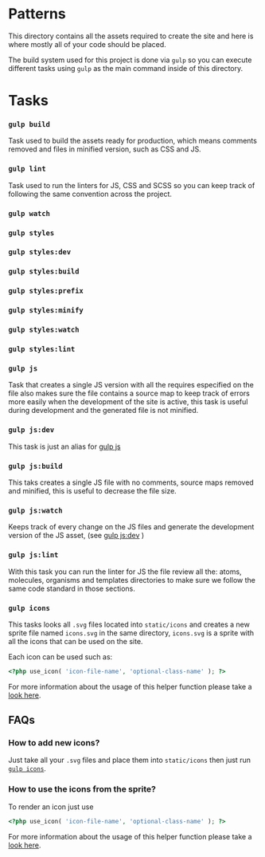 # Patterns

This directory contains all the assets required to create the site and here
is where mostly all of your code should be placed.  

The build system used for this project is done via `gulp` so you can execute
different tasks using `gulp` as the main command inside of this directory.

# Tasks

### `gulp build`

Task used to build the assets ready for production, which means comments removed
and files in minified version, such as CSS and JS.

### `gulp lint`

Task used to run the linters for JS, CSS and SCSS so you can keep track of following
the same convention across the project.

### `gulp watch`
### `gulp styles`
### `gulp styles:dev`
### `gulp styles:build`
### `gulp styles:prefix`
### `gulp styles:minify`
### `gulp styles:watch`
### `gulp styles:lint`
### `gulp js`

Task that creates a single JS version with all the requires especified on the file also makes sure
the file contains a source map to keep track of errors more easily when the development of the site
is active, this task is useful during development and the generated file is not minified.

### `gulp js:dev`

This task is just an alias for [gulp js](#gulp-js)

### `gulp js:build`

This taks creates a single JS file with no comments, source maps removed and minified, 
this is useful to decrease the file size.

### `gulp js:watch`

Keeps track of every change on the JS files and generate the development version of the JS asset,
(see [gulp js:dev](#gulp-jsdev) )

### `gulp js:lint`

With this task you can run the linter for JS the file review all the: atoms, molecules, organisms
and templates directories to make sure we follow the same code standard in those sections.

### `gulp icons`

This tasks looks all `.svg` files located into `static/icons` and creates a new
sprite file named `icons.svg` in the same directory, `icons.svg` is a sprite
with all the icons that can be used on the site.

Each icon can be used such as: 

```php
<?php use_icon( 'icon-file-name', 'optional-class-name' ); ?>
```

For more information about the usage of this helper function please take 
a [look here](https://github.com/moxie-lean/lean-theme/#use_icon).

## FAQs

### How to add new icons? 

Just take all your `.svg` files and place them into `static/icons` then just
run [`gulp icons`](#gulp-icons).

### How to use the icons from the sprite?

To render an icon just use

```php
<?php use_icon( 'icon-file-name', 'optional-class-name' ); ?>
```

For more information about the usage of this helper function please take 
a [look here](https://github.com/moxie-lean/lean-theme/#use_icon).
